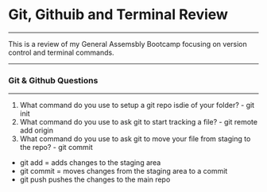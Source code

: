 # Git, Githuib and Terminal Review

---

This is a review of my General Assemsbly Bootcamp focusing on version control and terminal commands.

---

### Git & Github Questions

--- 

1. What command do you use to setup a git repo isdie of your folder? - git init
2. What command do you use to ask git to start tracking a file? - git remote add origin
3. What command do you use to ask git to move your file from staging to the repo? - git commit

- git add = adds changes to the staging area
- git commit = moves changes from the staging area to a commit
- git push pushes the changes to the main repo